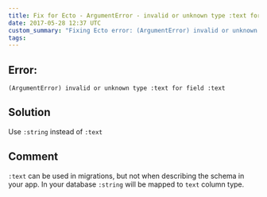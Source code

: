 ```yaml
---
title: Fix for Ecto - ArgumentError - invalid or unknown type :text for field :text
date: 2017-05-28 12:37 UTC
custom_summary: "Fixing Ecto error: (ArgumentError) invalid or unknown type :text for field :text"
tags:
---
```


## Error:

```
(ArgumentError) invalid or unknown type :text for field :text
```

## Solution

Use `:string` instead of  `:text`

##  Comment

`:text` can be used in migrations, but not when describing the schema in your app. In your database `:string` will be mapped to `text` column type.
